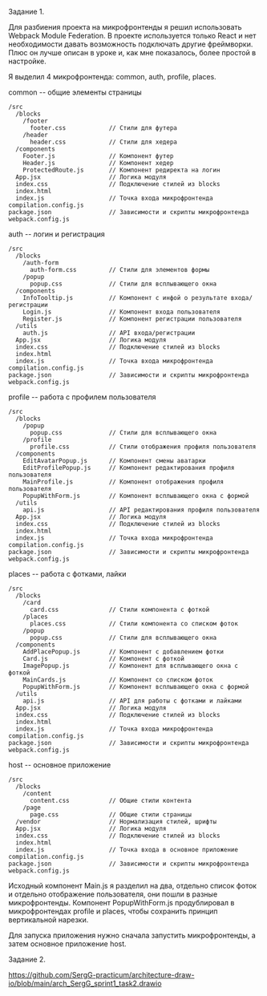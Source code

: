 Задание 1.

Для разбиения проекта на микрофронтенды я решил использовать Webpack Module Federation. В проекте используется только React и нет необходимости давать возможность подключать другие фреймворки. Плюс он лучше описан в уроке и, как мне показалось, более простой в настройке.

Я выделил 4 микрофронтенда: common, auth, profile, places.

common -- общие элементы страницы
```
/src
  /blocks
    /footer
      footer.css            // Стили для футера
    /header
      header.css            // Стили для хедера
  /components
    Footer.js               // Компонент футер
    Header.js               // Компонент хедер
    ProtectedRoute.js       // Компонент редиректа на логин
  App.jsx                   // Логика модуля
  index.css                 // Подключение стилей из blocks
  index.html
  index.js                  // Точка входа микрофронтенда
compilation.config.js
package.json                // Зависимости и скрипты микрофронтенда
webpack.config.js
```

auth -- логин и регистрация
```
/src
  /blocks
    /auth-form
      auth-form.css         // Стили для элементов формы
    /popup
      popup.css             // Стили для всплывающего окна
  /components
    InfoTooltip.js          // Компонент с инфой о результате входа/регистрации
    Login.js                // Компонент входа пользователя
    Register.js             // Компонент регистрации пользователя
  /utils
    auth.js                 // API входа/регистрации
  App.jsx                   // Логика модуля
  index.css                 // Подключение стилей из blocks
  index.html
  index.js                  // Точка входа микрофронтенда
compilation.config.js
package.json                // Зависимости и скрипты микрофронтенда
webpack.config.js
```

profile -- работа с профилем пользователя
```
/src
  /blocks
    /popup
      popup.css             // Стили для всплывающего окна
    /profile
      profile.css           // Стили отображения профиля пользователя
  /components
    EditAvatarPopup.js      // Компонент смены аватарки
    EditProfilePopup.js     // Компонент редактирования профиля пользователя
    MainProfile.js          // Компонент отображения профиля пользователя
    PopupWithForm.js        // Компонент всплывающего окна с формой
  /utils
    api.js                  // API редактирования профиля пользователя
  App.jsx                   // Логика модуля
  index.css                 // Подключение стилей из blocks
  index.html
  index.js                  // Точка входа микрофронтенда
compilation.config.js
package.json                // Зависимости и скрипты микрофронтенда
webpack.config.js
```

places -- работа с фотками, лайки
```
/src
  /blocks
    /card
      card.css              // Стили компонента с фоткой
    /places
      places.css            // Стили компонента со списком фоток
    /popup
      popup.css             // Стили для всплывающего окна
  /components
    AddPlacePopup.js        // Компонент с добавлением фотки
    Card.js                 // Компонент с фоткой
    ImagePopup.js           // Компонент для всплывающего окна с фоткой
    MainCards.js            // Компонент со списком фоток
    PopupWithForm.js        // Компонент всплывающего окна с формой
  /utils
    api.js                  // API для работы с фотками и лайками
  App.jsx                   // Логика модуля
  index.css                 // Подключение стилей из blocks
  index.html
  index.js                  // Точка входа микрофронтенда
compilation.config.js
package.json                // Зависимости и скрипты микрофронтенда
webpack.config.js
```

host -- основное приложение
```
/src
  /blocks
    /content
      content.css           // Общие стили контента
    /page
      page.css              // Общие стили страницы
  /vendor                   // Нормализация стилей, шрифты
  App.jsx                   // Логика модуля
  index.css                 // Подключение стилей из blocks
  index.html
  index.js                  // Точка входа в основное приложение
compilation.config.js
package.json                // Зависимости и скрипты микрофронтенда
webpack.config.js
```

Исходный компонент Main.js я разделил на два, отдельно список фоток и отдельно отображение пользователя, они пошли в разные микрофронтенды. Компонент PopupWithForm.js продублировал в микрофронтендах profile и places, чтобы сохранить принцип вертикальной нарезки.

Для запуска приложения нужно сначала запустить микрофронтенды, а затем основное приложение host.


Задание 2.

https://github.com/SergG-practicum/architecture-draw-io/blob/main/arch_SergG_sprint1_task2.drawio
